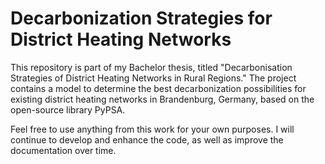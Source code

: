 # Decarbonization Strategies for District Heating Networks

This repository is part of my Bachelor thesis, titled "Decarbonisation Strategies of District Heating Networks in Rural Regions." The project contains a model to determine the best decarbonization possibilities for existing district heating networks in Brandenburg, Germany, based on the open-source library PyPSA.

Feel free to use anything from this work for your own purposes. I will continue to develop and enhance the code, as well as improve the documentation over time.
